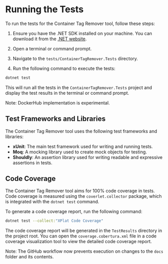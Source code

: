 # Running the Tests

To run the tests for the Container Tag Remover tool, follow these steps:

1. Ensure you have the .NET SDK installed on your machine. You can download it from the [.NET website](https://dotnet.microsoft.com/download).

2. Open a terminal or command prompt.

3. Navigate to the `tests/ContainerTagRemover.Tests` directory.

4. Run the following command to execute the tests:

```sh
dotnet test
```

This will run all the tests in the `ContainerTagRemover.Tests` project and display the test results in the terminal or command prompt.

Note: DockerHub implementation is experimental.

## Test Frameworks and Libraries

The Container Tag Remover tool uses the following test frameworks and libraries:

- **xUnit**: The main test framework used for writing and running tests.
- **Moq**: A mocking library used to create mock objects for testing.
- **Shouldly**: An assertion library used for writing readable and expressive assertions in tests.

## Code Coverage

The Container Tag Remover tool aims for 100% code coverage in tests. Code coverage is measured using the `coverlet.collector` package, which is integrated with the `dotnet test` command.

To generate a code coverage report, run the following command:

```sh
dotnet test --collect:"XPlat Code Coverage"
```

The code coverage report will be generated in the `TestResults` directory in the project root. You can open the `coverage.cobertura.xml` file in a code coverage visualization tool to view the detailed code coverage report.

Note: The GitHub workflow now prevents execution on changes to the `docs` folder and its contents.
